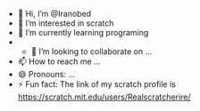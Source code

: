 - 👋 Hi, I’m @Iranobed
- 👀 I’m interested in scratch
- 🌱 I’m currently learning programing
- - 💞️ I’m looking to collaborate on ...
- 📫 How to reach me ...
- 😄 Pronouns: ...
- ⚡ Fun fact: The link of my scratch profile is https://scratch.mit.edu/users/Realscratcherire/ 

<!---
Iranobed/Iranobed is a ✨ special ✨ repository because its `README.md` (this file) appears on your GitHub profile.
You can click the Preview link to take a look at your changes.
--->
